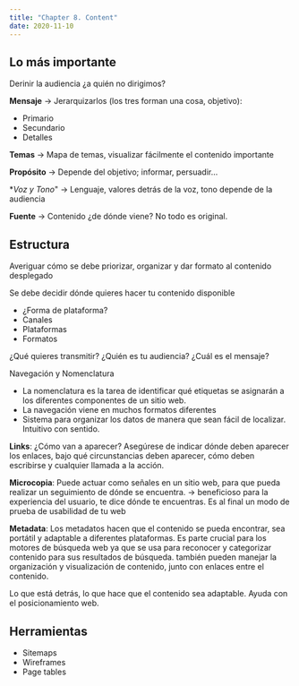 ```yaml
---
title: "Chapter 8. Content"
date: 2020-11-10
---
```


## Lo más importante

Derinir la audiencia ¿a quién no dirigimos?

**Mensaje** →  Jerarquizarlos (los tres forman una cosa, objetivo):  

* Primario 
* Secundario 
* Detalles 

**Temas** →  Mapa de temas, visualizar fácilmente el contenido importante

**Propósito** →  Depende del objetivo; informar, persuadir…

**Voz y Tono*" → Lenguaje, valores detrás de la voz, tono depende de la audiencia

**Fuente** →  Contenido ¿de dónde viene? No todo es original.
 
## Estructura

Averiguar cómo se debe priorizar, organizar y dar formato al contenido desplegado

Se debe decidir dónde quieres hacer tu contenido disponible
* ¿Forma de plataforma? 
* Canales
* Plataformas 
* Formatos

¿Qué quieres transmitir? 
¿Quién es tu audiencia? ¿Cuál es el mensaje?

Navegación y Nomenclatura 

* La nomenclatura es la tarea de identificar qué etiquetas se asignarán a los diferentes componentes de un sitio web.
* La navegación viene en muchos formatos diferentes
* Sistema para organizar los datos de manera que sean fácil de localizar. Intuitivo con sentido.

**Links**: ¿Cómo van a aparecer?  Asegúrese de indicar dónde deben aparecer los enlaces, bajo qué circunstancias deben aparecer, cómo deben escribirse y cualquier llamada a la acción.

**Microcopia**: Puede actuar como señales en un sitio web, para que pueda realizar un seguimiento de dónde se encuentra. →  beneficioso para la experiencia del usuario, te dice dónde te encuentras. Es al final un modo de prueba de usabilidad de tu web

**Metadata**:  Los metadatos hacen que el contenido se pueda encontrar, sea portátil y adaptable a diferentes plataformas. Es parte crucial para los motores de búsqueda web ya que se usa para reconocer y categorizar contenido para sus resultados de búsqueda. también pueden manejar la organización y visualización de contenido, junto con enlaces entre el contenido. 

Lo que está detrás, lo que hace que el contenido sea adaptable. Ayuda con el posicionamiento web.
 
## Herramientas

* Sitemaps
* Wireframes
* Page tables
